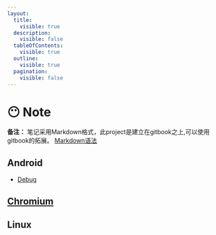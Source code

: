```yaml
---
layout:
  title:
    visible: true
  description:
    visible: false
  tableOfContents:
    visible: true
  outline:
    visible: true
  pagination:
    visible: false
---
```


# 😶 Note

**备注：** 笔记采用Markdown格式，此project是建立在gitbook之上,可以使用gitbook的拓展。 [Markdown语法](https://list.yinxiang.com/markdown/eef42447-db3f-48ee-827b-1bb34c03eb83.php)

## Android

* [Debug](readme/android/tiao-shi-xiang-guan.md)

## [Chromium](readme/chromium/README.md)

## Linux
